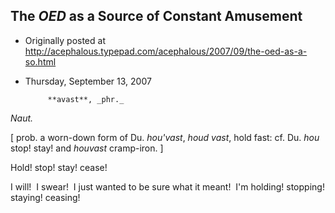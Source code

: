 ## The <em>OED</em> as a Source of Constant Amusement

 * Originally posted at http://acephalous.typepad.com/acephalous/2007/09/the-oed-as-a-so.html
 * Thursday, September 13, 2007



			**avast**, _phr._

_Naut._

[
prob. a worn-down form of Du. _hou'vast_, _houd vast_, hold fast: cf. Du. _hou_ stop! stay! and _houvast_ cramp-iron.
] 

Hold! stop! stay! cease!

I will!  I swear!  I just wanted to be sure what it meant!  I'm holding! stopping! staying! ceasing!

		
